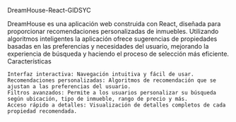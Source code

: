 DreamHouse-React-GIDSYC

DreamHouse es una aplicación web construida con React, diseñada para proporcionar recomendaciones personalizadas de inmuebles. Utilizando algoritmos inteligentes la aplicación ofrece sugerencias de propiedades basadas en las preferencias y necesidades del usuario, mejorando la experiencia de búsqueda y haciendo el proceso de selección más eficiente.
Características

    Interfaz interactiva: Navegación intuitiva y fácil de usar.
    Recomendaciones personalizadas: Algoritmos de recomendación que se ajustan a las preferencias del usuario.
    Filtros avanzados: Permite a los usuarios personalizar su búsqueda según ubicación, tipo de inmueble, rango de precio y más.
    Acceso rápido a detalles: Visualización de detalles completos de cada propiedad recomendada.
